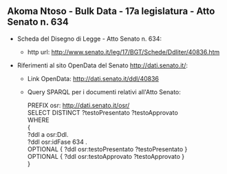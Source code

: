 ## Akoma Ntoso - Bulk Data - 17a legislatura - Atto Senato n. 634 ##

* Scheda del Disegno di Legge - Atto Senato n. 634:
	* http url: http://www.senato.it/leg/17/BGT/Schede/Ddliter/40836.htm

* Riferimenti al sito OpenData del Senato http://dati.senato.it/:
	* Link OpenData: http://dati.senato.it/ddl/40836
	* Query SPARQL per i documenti relativi all'Atto Senato:

        PREFIX osr: <http://dati.senato.it/osr/>  
		SELECT DISTINCT ?testoPresentato ?testoApprovato  
		WHERE  
		{  
		    ?ddl a osr:Ddl.  
		    ?ddl osr:idFase 634 .  
		    OPTIONAL { ?ddl osr:testoPresentato ?testoPresentato }  
		    OPTIONAL { ?ddl osr:testoApprovato ?testoApprovato }  
		}
		